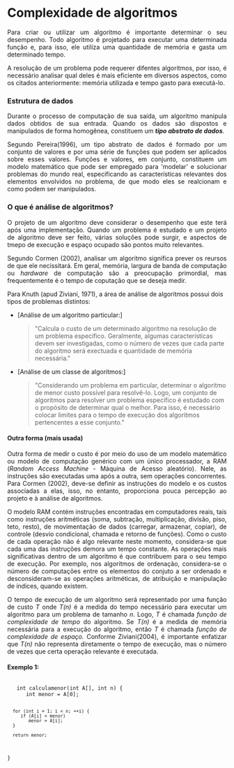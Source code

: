 # Complexidade de algoritmos

<p align="justify">Para criar ou utilizar um algoritmo é importante determinar o seu desempenho. Todo algoritmo é projetado para executar uma determinada função e, para isso, ele utiliza uma quantidade de memória e gasta um determinado tempo.</p>

<p align="justify">A resolução de um problema pode requerer difentes algoritmos, por isso, é necessário analisar qual deles é mais eficiente em diversos aspectos, como os citados anteriormente: memória utilizada e tempo gasto para executá-lo.</p>

### Estrutura de dados
<p align="justify">Durante o processo de computação de sua saída, um algoritmo manipula dados obtidos de sua entrada. Quando os dados são dispostos e manipulados de forma homogênea, constituem um <i><strong>tipo abstrato de dados</strong></i>.</p>

<p align="justify">Segundo Pereira(1996), um tipo abstrato de dados é formado por um conjunto de valores e por uma série de funções que podem ser aplicados sobre esses valores. Funções e valores, em conjunto, constituem um modelo matemático que pode ser empregado para 'modelar' e solucionar problemas do mundo real, especificando as características relevantes dos elementos envolvidos no problema, de que modo eles se realcionam e como podem ser manipulados. </p>

### O que é análise de algoritmos?
<p align="justify">O projeto de um algoritmo deve considerar o desempenho que este terá após uma implementação. Quando um problema é estudado e um projeto de algoritmo deve ser feito, várias soluções pode surgir, e aspectos de tmepo de execução e espaço ocupado são pontos muito relevantes. </p>

<p align="justify">Segundo Cormen (2002), analisar um algoritmo significa prever os reursos de que ele necissitará. Em geral, memória, largura de banda de computação ou <i>hardware</i> de computação são a preocupação primordial, mas frequentemente é o tempo de coputação que se deseja medir. </p>

Para Knuth (apud Ziviani, 1971), a área de análise de algoritmos possui dois tipos de problemas distintos:
   * [Análise de um algoritmo particular:]
      > "Calcula o custo de um determinado algoritmo na resolução de um problema específico. Geralmente, algumas características devem ser investigadas, como o número de vezes que cada parte do algoritmo será exectuada e quantidade de memória necessária."
   * [Análise de um classe de algoritmos:]
      > "Considerando um problema em particular, determinar o algoritmo de menor custo possível para resolvê-lo. Logo, um conjunto de algoritmos para resolver um problema específico é estudado com o propósito de determinar qual o melhor. Para isso, é necessário colocar limites para o tempo de execução dos algoritmos pertencentes a esse conjunto."

#### Outra forma (mais usada)
<p align="justify">Outra forma de medir o custo é por meio do uso de um modelo matemático ou modelo de computação genérico com um único processador, a RAM (<i>Random Access Machine </i>- Máquina de Acesso aleatório). Nele, as instruções são executadas uma após a outra, sem operações concorrentes. Para Cormen (2002), deve-se definir as instruções do modelo e os custos associadas a elas, isso, no entanto, proporciona pouca percepção ao projeto e à análise de algoritmos. </p>
<p align="justify">O modelo RAM contém instruções encontradas em computadores reais, tais como instruções aritméticas (soma, subtração, multiplicação, divisão, piso, teto, resto), de movimentação de dados (carregar, armazenar, copiar), de controle (desvio condicional, chamada e retorno de funções). Como o custo de cada operação não é algo relevante neste momento, considera-se que cada uma das instruções demora um tempo constante. As operações mais significativas dentro de um algoritmo é que contribuem para o seu tempo de execução. Por exemplo, nos algoritmos de ordenação, considera-se o número de computações entre os elementos do conjuto a ser ordenado e desconsideram-se as operações aritméticas, de atribuição e manipulação de índices, quando existem. </p>
<p align="justify">O tempo de execução de um algoritmo será representado por uma função de custo <i>T</i> onde <i>T(n)</i> é a medida do tempo necessário para executar um algoritmo para um problema de tamanho <i>n</i>. Logo, <i>T</i> é chamada <i>função de complexidade de tempo</i> do algoritmo. Se <i>T(n)</i> é a medida de memória necessária para a execução do algoritmo, então <i>T</i> é chamada <i>função de complexidade de espaço.</i> Conforme Ziviani(2004), é importante enfatizar que <i>T(n)</i> não representa diretamente o tempo de execução, mas o número de vezes que certa operação relevante é executada. </p>

#### Exemplo 1:
<code>
   int calculamenor(int A[], int n) {
      int menor = A[0];

      for (int i = 1; i < n; ++i) {
         if (A[i] < menor)
            menor = A[i];
      }

      return menor;
   }
</code>
